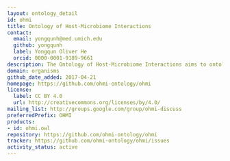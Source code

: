 ```yaml
---
layout: ontology_detail
id: ohmi
title: Ontology of Host-Microbiome Interactions
contact:
  email: yongqunh@med.umich.edu
  github: yongqunh
  label: Yongqun Oliver He
  orcid: 0000-0001-9189-9661
description: The Ontology of Host-Microbiome Interactions aims to ontologically represent and standardize various entities and relations related to microbiomes, microbiome host organisms (e.g., human and mouse), and the interactions between the hosts and microbiomes at different conditions.
domain: organisms
github_date_added: 2017-04-21
homepage: https://github.com/ohmi-ontology/ohmi
license:
  label: CC BY 4.0
  url: http://creativecommons.org/licenses/by/4.0/
mailing_list: http://groups.google.com/group/ohmi-discuss
preferredPrefix: OHMI
products:
- id: ohmi.owl
repository: https://github.com/ohmi-ontology/ohmi
tracker: https://github.com/ohmi-ontology/ohmi/issues
activity_status: active
---
```

